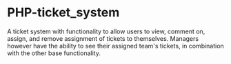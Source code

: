 # PHP-ticket_system
A ticket system with functionality to allow users to view, comment on, assign, and remove assignment of tickets to themselves. Managers however have the ability to see their assigned team's tickets, in combination with the other base functionality.
